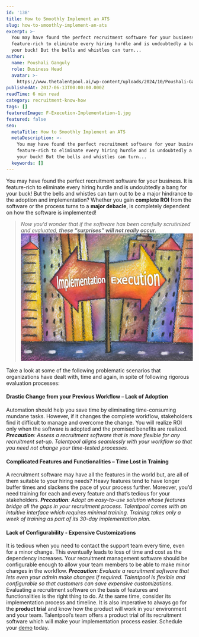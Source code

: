 ```yaml
---
id: '138'
title: How to Smoothly Implement an ATS
slug: how-to-smoothly-implement-an-ats
excerpt: >-
  You may have found the perfect recruitment software for your business. It is
  feature-rich to eliminate every hiring hurdle and is undoubtedly a bang for
  your buck! But the bells and whistles can turn...
author:
  name: Poushali Ganguly
  role: Business Head
  avatar: >-
    https://www.thetalentpool.ai/wp-content/uploads/2024/10/Poushali-Gangulyimage.webp
publishedAt: 2017-06-13T00:00:00.000Z
readTime: 6 min read
category: recruitment-know-how
tags: []
featuredImage: F-Execution-Implementation-1.jpg
featured: false
seo:
  metaTitle: How to Smoothly Implement an ATS
  metaDescription: >-
    You may have found the perfect recruitment software for your business. It is
    feature-rich to eliminate every hiring hurdle and is undoubtedly a bang for
    your buck! But the bells and whistles can turn...
  keywords: []
---
```


You may have found the perfect recruitment software for your business. It is feature-rich to eliminate every hiring hurdle and is undoubtedly a bang for your buck! But the bells and whistles can turn out to be a major hindrance to the adoption and implementation? Whether you gain **complete ROI** from the software or the process turns to a **major debacle**, is completely dependent on how the software is implemented!

> _Now you’d wonder that if the software has been carefully scrutinized and evaluated, **these “surprises” will not really occur**._ ![](images/F-Execution-Implementation-1.jpg)

<!--more--> Take a look at some of the following problematic scenarios that organizations have dealt with, time and again, in spite of following rigorous evaluation processes:

#### **Drastic Change from your Previous Workflow – Lack of Adoption**

Automation should help you save time by eliminating time-consuming mundane tasks. However, if it changes the complete workflow, stakeholders find it difficult to manage and overcome the change. You will realize ROI only when the software is adopted and the promised benefits are realized. **_Precaution_**_: Assess a recruitment_ _software that is more flexible for any recruitment set-up. Talentpool aligns seamlessly with your workflow so that you need not change your time-tested processes._

#### **Complicated Features and Functionalities – Time Lost in Training**

A recruitment software may have all the features in the world but, are all of them suitable to your hiring needs? Heavy features tend to have longer buffer times and slackens the pace of your process further. Moreover, you’d need training for each and every feature and that’s tedious for your stakeholders. **_Precaution_**_: Adopt an easy-to-use solution whose features bridge all the gaps in your recruitment process. Talentpool comes with an intuitive interface which requires minimal training. Training takes only a week of training as part of its 30-day implementation plan._

#### **Lack of Configurability - Expensive Customizations**

It is tedious when you need to contact the support team every time, even for a minor change. This eventually leads to loss of time and cost as the dependency increases. Your recruitment management software should be configurable enough to allow your team members to be able to make minor changes in the workflow. **_Precaution_**_: Evaluate a recruitment software that lets even your admin make changes if required. Talentpool is flexible and configurable so that customers can save expensive customizations._ Evaluating a recruitment software on the basis of features and functionalities is the right thing to do. At the same time, consider its implementation process and timeline. It is also imperative to always go for the **product trial** and know how the product will work in your environment and your team. Talentpool’s team offers a product trial of its recruitment software which will make your implementation process easier. Schedule your [demo](https://www.thetalentpool.ai/) today. 

<script type="application/ld+json"><br /> { "@context": "http://schema.org",<br /> "@type": "BlogPosting",<br /> "mainEntityOfPage": {<br /> "@type": "WebPage",<br /> "@id": "https://www.thetalentpool.ai/"<br /> },<br /> "headline": "How to Smoothly Implement an ATS",<br /> "alternativeHeadline": "You may have found the perfect recruitment software for your business. It is feature-rich to eliminate every hiring hurdle and is undoubtedly a bang for your buck! But the bells and whistles can turn out to be a major hindrance to the adoption and implementation?",<br /> "award": "",<br /> "image": {<br /> "@type": "ImageObject",<br /> "url":"https://www.thetalentpool.ai/wp-content/uploads/2017/06/F-Execution-Implementation-1-768x568.jpg",<br /> "height": 800,<br /> "width": 800},<br /> "editor": "Talent Pool",<br /> "genre": "Recruitment",<br /> "keywords": "Recruiting Software, Employment, Smoothly Implement an ATS",<br /> "wordcount": "602",<br /> "publisher": {<br /> "@type": "Organization",<br /> "name": "Talent Pool",<br /> "logo": {<br /> "@type": "ImageObject",<br /> "url": "https://www.thetalentpool.ai/images/logo.png",<br /> "width": 600,<br /> "height": 60<br /> }<br /> },<br /> "url": "https://www.thetalentpool.ai/how-to-smoothly-implement-an-ats/",<br /> "datePublished": "2017-06-13",<br /> "dateCreated": "2017-06-13",<br /> "dateModified": "2017-06-13",<br /> "description": "You may have found the perfect recruitment software for your business. It is feature-rich to eliminate every hiring hurdle and is undoubtedly a bang for your buck! But the bells and whistles can turn out to be a major hindrance to the adoption and implementation?<br /> Whether you gain complete ROI from the software or the process turns to a major debacle, is completely dependent on how the software is implemented!<br /> Now you’d wonder that if the software has been carefully scrutinized and evaluated, these “surprises” will not really occur.<br /> Take a look at some of the following problematic scenarios that organizations have dealt with, time and again, in spite of following rigorous evaluation processes:<br /> Drastic Change from your Previous Workflow – Lack of Adoption<br /> Automation should help you save time by eliminating time-consuming mundane tasks. However, if it changes the complete workflow, stakeholders find it difficult to manage and overcome the change. You will realize ROI only when the software is adopted and the promised benefits are realized.<br /> Precaution: Assess a recruitment software that is more flexible for any recruitment set-up. Talentpool aligns seamlessly with your workflow so that you need not change your time-tested processes.<br /> Complicated Features and Functionalities – Time Lost in Training<br /> A recruitment software may have all the features in the world but, are all of them suitable to your hiring needs? Heavy features tend to have longer buffer times and slackens the pace of your process further. Moreover, you’d need training for each and every feature and that’s tedious for your stakeholders.<br /> Precaution: Adopt an easy-to-use solution whose features bridge all the gaps in your recruitment process. Talentpool comes with an intuitive interface which requires minimal training. Training takes only a week of training as part of its 30-day implementation plan.<br /> Lack of Configurability – Expensive Customizations<br /> It is tedious when you need to contact the support team every time, even for a minor change. This eventually leads to loss of time and cost as the dependency increases. Your recruitment management software should be configurable enough to allow your team members to be able to make minor changes in the workflow.<br /> Precaution: Evaluate a recruitment software that lets even your admin make changes if required. Talentpool is flexible and configurable so that customers can save expensive customizations.<br /> Evaluating a recruitment software on the basis of features and functionalities is the right thing to do. At the same time, consider its implementation process and timeline. It is also imperative to always go for the product trial and know how the product will work in your environment and your team.<br /> Talentpool’s team offers a product trial of its recruitment software which will make your implementation process easier. Schedule your demo today.",<br /> "author": {<br /> "@type": "Organization",<br /> "name": "Admin"<br /> }<br /> }<br /></script>
